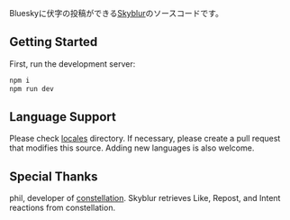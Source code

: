 Blueskyに伏字の投稿ができる[Skyblur](https://skyblur.uk/)のソースコードです。

## Getting Started

First, run the development server:

```bash
npm i
npm run dev
```

## Language Support

Please check [locales](https://github.com/usounds/Skyblur/tree/main/src/locales) directory.
If necessary, please create a pull request that modifies this source. Adding new languages is also welcome.

## Special Thanks

phil, developer of [constellation](https://links.bsky.bad-example.com/).
Skyblur retrieves Like, Repost, and Intent reactions from constellation.